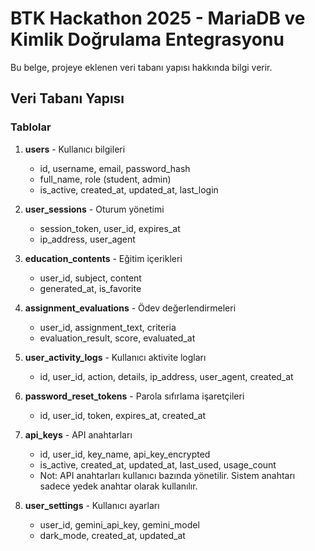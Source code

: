 # BTK Hackathon 2025 - MariaDB ve Kimlik Doğrulama Entegrasyonu

Bu belge, projeye eklenen veri tabanı yapısı hakkında bilgi verir.

## Veri Tabanı Yapısı

### Tablolar

1. **users** - Kullanıcı bilgileri
   - id, username, email, password_hash
   - full_name, role (student, admin)
   - is_active, created_at, updated_at, last_login

2. **user_sessions** - Oturum yönetimi
   - session_token, user_id, expires_at
   - ip_address, user_agent

3. **education_contents** - Eğitim içerikleri
   - user_id, subject, content
   - generated_at, is_favorite

4. **assignment_evaluations** - Ödev değerlendirmeleri
   - user_id, assignment_text, criteria
   - evaluation_result, score, evaluated_at

5. **user_activity_logs** - Kullanıcı aktivite logları
   - id, user_id, action, details, ip_address, user_agent, created_at

6. **password_reset_tokens** - Parola sıfırlama işaretçileri
   - id, user_id, token, expires_at, created_at

7. **api_keys** - API anahtarları
   - id, user_id, key_name, api_key_encrypted
   - is_active, created_at, updated_at, last_used, usage_count
   - Not: API anahtarları kullanıcı bazında yönetilir. Sistem anahtarı sadece yedek anahtar olarak kullanılır.

8. **user_settings** - Kullanıcı ayarları
   - user_id, gemini_api_key, gemini_model
   - dark_mode, created_at, updated_at
